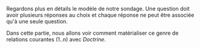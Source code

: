 Regardons plus en détails le modèle de notre sondage. Une question doit avoir plusieurs réponses au choix et chaque réponse ne peut être associée qu'à une seule question.

Dans cette partie, nous allons voir comment matérialiser ce genre de relations courantes (1..n) avec *Doctrine*.